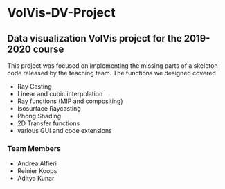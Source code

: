 # VolVis-DV-Project

## Data visualization VolVis project for the 2019-2020 course 

This project was focused on implementing the missing parts of a skeleton code released by the teaching team. The functions we designed covered
* Ray Casting
* Linear and cubic interpolation
* Ray functions (MIP and compositing)
* Isosurface Raycasting
* Phong Shading 
* 2D Transfer functions
* various GUI and code extensions

### Team Members
* Andrea Alfieri
* Reinier Koops
* Aditya Kunar

